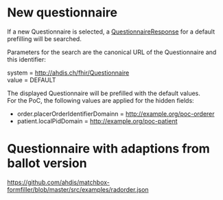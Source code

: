 New questionnaire
=================

If a new Questionnaire is selected, a [QuestionnaireResponse](https://github.com/ahdis/matchbox-formfiller/blob/master/src/examples/radorder-qr-default.json) for a default prefilling will be searched.

Parameters for the search are the canonical URL of the Questionnaire and this identifier:

system = http://ahdis.ch/fhir/Questionnaire   
value  = DEFAULT

The displayed Questionnaire will be prefilled with the default values.   
For the PoC, the following values are applied for the hidden fields:
* order.placerOrderIdentifierDomainn = http://example.org/poc-orderer
* patient.localPidDomain = http://example.org/poc-patient

Questionnaire with adaptions from ballot version
================================================

https://github.com/ahdis/matchbox-formfiller/blob/master/src/examples/radorder.json




